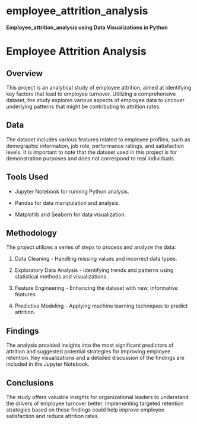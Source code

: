 # employee_attrition_analysis

**Employee_attrition_analysis using Data Visualizations in Python**

# Employee Attrition Analysis

## Overview

This project is an analytical study of employee attrition, aimed at identifying key factors that lead to employee turnover. Utilizing a comprehensive dataset, the study explores various aspects of employee data to uncover underlying patterns that might be contributing to attrition rates.

## Data

The dataset includes various features related to employee profiles, such as demographic information, job role, performance ratings, and satisfaction levels. It is important to note that the dataset used in this project is for demonstration purposes and does not correspond to real individuals.

## Tools Used

- Jupyter Notebook for running Python analysis.
  
- Pandas for data manipulation and analysis.
  
- Matplotlib and Seaborn for data visualization.

## Methodology

The project utilizes a series of steps to process and analyze the data:

1. Data Cleaning - Handling missing values and incorrect data types.
   
2. Exploratory Data Analysis - Identifying trends and patterns using statistical methods and visualizations.
   
3. Feature Engineering - Enhancing the dataset with new, informative features.
   
4. Predictive Modeling - Applying machine learning techniques to predict attrition.

## Findings

The analysis provided insights into the most significant predictors of attrition and suggested potential strategies for improving employee retention. Key visualizations and a detailed discussion of the findings are included in the Jupyter Notebook.

## Conclusions

The study offers valuable insights for organizational leaders to understand the drivers of employee turnover better. Implementing targeted retention strategies based on these findings could help improve employee satisfaction and reduce attrition rates.
